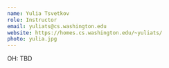 ```yaml
---
name: Yulia Tsvetkov
role: Instructor
email: yuliats@cs.washington.edu
website: https://homes.cs.washington.edu/~yuliats/
photo: yulia.jpg
---
```


OH: TBD
